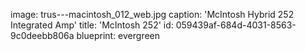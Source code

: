 image: trus---macintosh_012_web.jpg
caption: 'McIntosh Hybrid 252 Integrated Amp'
title: 'McIntosh 252'
id: 059439af-684d-4031-8563-9c0deebb806a
blueprint: evergreen
